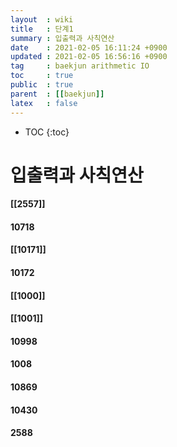 ```yaml
---
layout  : wiki
title   : 단계1
summary : 입출력과 사칙연산 
date    : 2021-02-05 16:11:24 +0900
updated : 2021-02-05 16:56:16 +0900
tag     : baekjun arithmetic IO
toc     : true
public  : true
parent  : [[baekjun]] 
latex   : false
---
```

* TOC
{:toc}

# 입출력과 사칙연산
#### [[2557]]
#### 10718
#### [[10171]]
#### 10172
#### [[1000]]
#### [[1001]]
#### 10998
#### 1008
#### 10869
#### 10430
#### 2588

